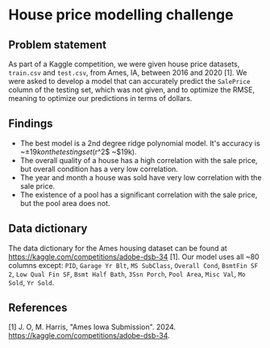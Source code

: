 # House price modelling challenge

## Problem statement
As part of a Kaggle competition, we were given house price datasets, `train.csv` and `test.csv`, from Ames, IA, between 2016 and 2020 [1]. We were asked to develop a model that can accurately predict the `SalePrice` column of the testing set, which was not given, and to optimize the RMSE, meaning to optimize our predictions in terms of dollars.

## Findings
* The best model is a 2nd degree ridge polynomial model. It's accuracy is  ~&plusmn;$19k on the testing set ($r^2$ ~$19k).
* The overall quality of a house has a high correlation with the sale price, but overall condition has a very low correlation.
* The year and month a house was sold have very low correlation with the sale price.
* The existence of a pool has a significant correlation with the sale price, but the pool area does not.

## Data dictionary
The data dictionary for the Ames housing dataset can be found at https://kaggle.com/competitions/adobe-dsb-34 [1].
Our model uses all ~80 columns except: `PID`, `Garage Yr Blt`, `MS SubClass`, `Overall Cond`, `BsmtFin SF 2`, `Low Qual Fin SF`, `Bsmt Half Bath`, `3Ssn Porch`, `Pool Area`, `Misc Val`, `Mo Sold`, `Yr Sold`.

## References
[1] J. O, M. Harris, "Ames Iowa Submission". 2024. https://kaggle.com/competitions/adobe-dsb-34.
